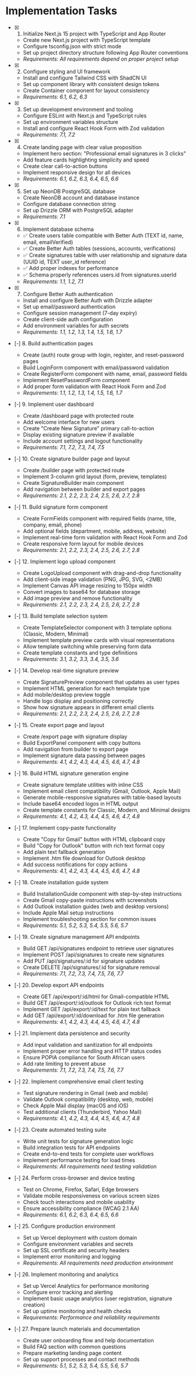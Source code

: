 # Implementation Tasks

- [x] 1. Initialize Next.js 15 project with TypeScript and App Router
  - Create new Next.js project with TypeScript template
  - Configure tsconfig.json with strict mode
  - Set up project directory structure following App Router conventions
  - _Requirements: All requirements depend on proper project setup_

- [x] 2. Configure styling and UI framework
  - Install and configure Tailwind CSS with ShadCN UI
  - Set up component library with consistent design tokens
  - Create Container component for layout consistency
  - _Requirements: 6.1, 6.2, 6.3_

- [x] 3. Set up development environment and tooling
  - Configure ESLint with Next.js and TypeScript rules
  - Set up environment variables structure
  - Install and configure React Hook Form with Zod validation
  - _Requirements: 7.1, 7.2_

- [x] 4. Create landing page with clear value proposition
  - Implement hero section: "Professional email signatures in 3 clicks"
  - Add feature cards highlighting simplicity and speed
  - Create clear call-to-action buttons
  - Implement responsive design for all devices
  - _Requirements: 6.1, 6.2, 6.3, 6.4, 6.5, 6.6_

- [x] 5. Set up NeonDB PostgreSQL database
  - Create NeonDB account and database instance
  - Configure database connection string
  - Set up Drizzle ORM with PostgreSQL adapter
  - _Requirements: 7.1_

- [x] 6. Implement database schema
  - ✅ Create users table compatible with Better Auth (TEXT id, name, email, emailVerified)
  - ✅ Create Better Auth tables (sessions, accounts, verifications)
  - ✅ Create signatures table with user relationship and signature data (UUID id, TEXT user_id reference)
  - ✅ Add proper indexes for performance
  - ✅ Schema properly references users.id from signatures.userId
  - _Requirements: 1.1, 1.2, 7.1_

- [x] 7. Configure Better Auth authentication
  - Install and configure Better Auth with Drizzle adapter
  - Set up email/password authentication
  - Configure session management (7-day expiry)
  - Create client-side auth configuration
  - Add environment variables for auth secrets
  - _Requirements: 1.1, 1.2, 1.3, 1.4, 1.5, 1.6, 1.7_

- [-] 8. Build authentication pages
  - Create (auth) route group with login, register, and reset-password pages
  - Build LoginForm component with email/password validation
  - Create RegisterForm component with name, email, password fields
  - Implement ResetPasswordForm component
  - Add proper form validation with React Hook Form and Zod
  - _Requirements: 1.1, 1.2, 1.3, 1.4, 1.5, 1.6, 1.7_

- [-] 9. Implement user dashboard
  - Create /dashboard page with protected route
  - Add welcome interface for new users
  - Create "Create New Signature" primary call-to-action
  - Display existing signature preview if available
  - Include account settings and logout functionality
  - _Requirements: 7.1, 7.2, 7.3, 7.4, 7.5_

- [-] 10. Create signature builder page and layout
  - Create /builder page with protected route
  - Implement 3-column grid layout (form, preview, templates)
  - Create SignatureBuilder main component
  - Add navigation between builder and export pages
  - _Requirements: 2.1, 2.2, 2.3, 2.4, 2.5, 2.6, 2.7, 2.8_

- [-] 11. Build signature form component
  - Create FormFields component with required fields (name, title, company, email, phone)
  - Add optional fields (department, mobile, address, website)
  - Implement real-time form validation with React Hook Form and Zod
  - Create responsive form layout for mobile devices
  - _Requirements: 2.1, 2.2, 2.3, 2.4, 2.5, 2.6, 2.7, 2.8_

- [-] 12. Implement logo upload component
  - Create LogoUpload component with drag-and-drop functionality
  - Add client-side image validation (PNG, JPG, SVG, <2MB)
  - Implement Canvas API image resizing to 150px width
  - Convert images to base64 for database storage
  - Add image preview and remove functionality
  - _Requirements: 2.1, 2.2, 2.3, 2.4, 2.5, 2.6, 2.7, 2.8_

- [-] 13. Build template selection system
  - Create TemplateSelector component with 3 template options (Classic, Modern, Minimal)
  - Implement template preview cards with visual representations
  - Allow template switching while preserving form data
  - Create template constants and type definitions
  - _Requirements: 3.1, 3.2, 3.3, 3.4, 3.5, 3.6_

- [-] 14. Develop real-time signature preview
  - Create SignaturePreview component that updates as user types
  - Implement HTML generation for each template type
  - Add mobile/desktop preview toggle
  - Handle logo display and positioning correctly
  - Show how signature appears in different email clients
  - _Requirements: 2.1, 2.2, 2.3, 2.4, 2.5, 2.6, 2.7, 2.8_

- [-] 15. Create export page and layout
  - Create /export page with signature display
  - Build ExportPanel component with copy buttons
  - Add navigation from builder to export page
  - Implement signature data passing between pages
  - _Requirements: 4.1, 4.2, 4.3, 4.4, 4.5, 4.6, 4.7, 4.8_

- [-] 16. Build HTML signature generation engine
  - Create signature template utilities with inline CSS
  - Implement email client compatibility (Gmail, Outlook, Apple Mail)
  - Generate mobile-responsive signatures with table-based layouts
  - Include base64 encoded logos in HTML output
  - Create template constants for Classic, Modern, and Minimal designs
  - _Requirements: 4.1, 4.2, 4.3, 4.4, 4.5, 4.6, 4.7, 4.8_

- [-] 17. Implement copy-paste functionality
  - Create "Copy for Gmail" button with HTML clipboard copy
  - Build "Copy for Outlook" button with rich text format copy
  - Add plain text fallback generation
  - Implement .htm file download for Outlook desktop
  - Add success notifications for copy actions
  - _Requirements: 4.1, 4.2, 4.3, 4.4, 4.5, 4.6, 4.7, 4.8_

- [-] 18. Create installation guide system
  - Build InstallationGuide component with step-by-step instructions
  - Create Gmail copy-paste instructions with screenshots
  - Add Outlook installation guides (web and desktop versions)
  - Include Apple Mail setup instructions
  - Implement troubleshooting section for common issues
  - _Requirements: 5.1, 5.2, 5.3, 5.4, 5.5, 5.6, 5.7_

- [-] 19. Create signature management API endpoints
  - Build GET /api/signatures endpoint to retrieve user signatures
  - Implement POST /api/signatures to create new signatures
  - Add PUT /api/signatures/:id for signature updates
  - Create DELETE /api/signatures/:id for signature removal
  - _Requirements: 7.1, 7.2, 7.3, 7.4, 7.5, 7.6, 7.7_

- [-] 20. Develop export API endpoints
  - Create GET /api/export/:id/html for Gmail-compatible HTML
  - Build GET /api/export/:id/outlook for Outlook rich text format
  - Implement GET /api/export/:id/text for plain text fallback
  - Add GET /api/export/:id/download for .htm file generation
  - _Requirements: 4.1, 4.2, 4.3, 4.4, 4.5, 4.6, 4.7, 4.8_

- [-] 21. Implement data persistence and security
  - Add input validation and sanitization for all endpoints
  - Implement proper error handling and HTTP status codes
  - Ensure POPIA compliance for South African users
  - Add rate limiting to prevent abuse
  - _Requirements: 7.1, 7.2, 7.3, 7.4, 7.5, 7.6, 7.7_

- [-] 22. Implement comprehensive email client testing
  - Test signature rendering in Gmail (web and mobile)
  - Validate Outlook compatibility (desktop, web, mobile)
  - Check Apple Mail display (macOS and iOS)
  - Test additional clients (Thunderbird, Yahoo Mail)
  - _Requirements: 4.1, 4.2, 4.3, 4.4, 4.5, 4.6, 4.7, 4.8_

- [-] 23. Create automated testing suite
  - Write unit tests for signature generation logic
  - Build integration tests for API endpoints
  - Create end-to-end tests for complete user workflows
  - Implement performance testing for load times
  - _Requirements: All requirements need testing validation_

- [-] 24. Perform cross-browser and device testing
  - Test on Chrome, Firefox, Safari, Edge browsers
  - Validate mobile responsiveness on various screen sizes
  - Check touch interactions and mobile usability
  - Ensure accessibility compliance (WCAG 2.1 AA)
  - _Requirements: 6.1, 6.2, 6.3, 6.4, 6.5, 6.6_

- [-] 25. Configure production environment
  - Set up Vercel deployment with custom domain
  - Configure environment variables and secrets
  - Set up SSL certificate and security headers
  - Implement error monitoring and logging
  - _Requirements: All requirements need production environment_

- [-] 26. Implement monitoring and analytics
  - Set up Vercel Analytics for performance monitoring
  - Configure error tracking and alerting
  - Implement basic usage analytics (user registration, signature creation)
  - Set up uptime monitoring and health checks
  - _Requirements: Performance and reliability requirements_

- [-] 27. Prepare launch materials and documentation
  - Create user onboarding flow and help documentation
  - Build FAQ section with common questions
  - Prepare marketing landing page content
  - Set up support processes and contact methods
  - _Requirements: 5.1, 5.2, 5.3, 5.4, 5.5, 5.6, 5.7_